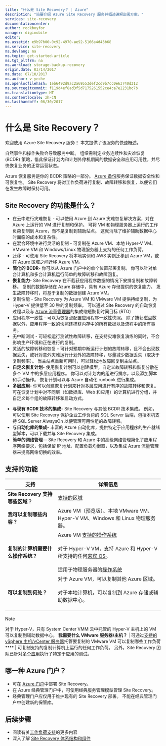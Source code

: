 ```yaml
---
title: "什么是 Site Recovery？ | Azure"
description: "简要介绍 Azure Site Recovery 服务并概述讲解部署方案。"
services: site-recovery
documentationcenter: 
author: rockboyfor
manager: digimobile
editor: 
ms.assetid: e9b97b00-0c92-4970-ae92-5166a4d43b68
ms.service: site-recovery
ms.devlang: na
ms.topic: get-started-article
ms.tgt_pltfrm: na
ms.workload: storage-backup-recovery
origin.date: 03/14/2017
ms.date: 07/10/2017
ms.author: v-yeche
ms.openlocfilehash: 1eb6492d9ac2a69553def2cd9b7cc0e63740d312
ms.sourcegitcommit: f119d4ef8ad3f5d7175261552ce4ca7e2231bc7b
ms.translationtype: HT
ms.contentlocale: zh-CN
ms.lasthandoff: 06/30/2017
---
```

# 什么是 Site Recovery？
<a id="what-is-site-recovery" class="xliff"></a>

欢迎使用 Azure Site Recovery 服务！ 本文提供了该服务的快速概述。

自然事件和操作失败会导致服务中断。 组织需制定业务连续性和灾难恢复 (BCDR) 策略，借此保证计划内和计划外停机期间的数据安全和应用可用性，并尽快恢复业务的正常运营状态。

Azure 恢复服务是你的 BCDR 策略的一部分。 [Azure 备份](https://www.azure.cn/home/features/back-up/)服务保证数据安全性和可恢复性。 Site Recovery 将对工作负荷进行复制、故障转移和恢复，以便它们在发生故障时保持可用。

## Site Recovery 的功能是什么？
<a id="what-does-site-recovery-provide" class="xliff"></a>

- 在云中进行灾难恢复 - 可以使用 Azure 到 Azure 灾难恢复解决方案，对在 Azure 上运行的 VM 进行复制和保护。 可将 VM 和物理服务器上运行的工作负荷复制到 Azure，而不是复制到辅助站点。 这就消除了维护辅助数据中心时面临的成本和复杂性。
- 在混合环境中进行灵活的复制 - 可复制在 Azure VM、本地 Hyper-V VM、VMware VM 和 Windows/Linux 物理服务器上支持的任何工作负荷。
- 迁移 - 可使用 Site Recovery 将本地实例和 AWS 实例迁移到 Azure VM，或在 Azure 区域之间迁移 Azure VM。
- **简化的 BCDR**- 你可以从 Azure 门户中的单个位置部署复制。  你可以针对单台计算机和多台计算机运行简单的故障转移和故障回复。
- **恢复能力**- Site Recovery 在不截获应用程序数据的情况下安排复制和故障转移。 复制的数据存储在 Azure 存储中，具有 Azure 存储提供的恢复能力。 发生故障转移时，将基于复制的数据创建 Azure VM。
- 复制性能 - Site Recovery 为 Azure VM 和 VMware VM 提供持续复制，为 Hyper-V 提供低至 30 秒的复制频率。 可以通过 Site Recovery 的自动恢复过程以及与 [Azure 流量管理器](https://azure.microsoft.com/blog/reduce-rto-by-using-azure-traffic-manager-with-azure-site-recovery/)的集成缩短恢复时间目标 (RTO)
- 应用程序一致性 - 可以为恢复点配置应用程序一致性快照。 除了捕获磁盘数据以外，应用程序一致的快照还捕获内存中的所有数据以及流程中的所有事务。
- 无中断测试 - 可轻松运行测试性故障转移，在支持灾难恢复演练的同时，不会影响生产环境和正在进行的复制。
- 灵活的故障转移和恢复 - 可针对预期中断运行计划的故障转移，且不会出现数据丢失，或针对意外灾难运行计划外的故障转移，尽量减少数据丢失（取决于复制频率）。 当主站点重新可用时，可以轻松地故障回复到主站点。
- **自定义恢复计划**- 使用恢复计划可以创建模型，自定义故障转移和恢复分散在多个 VM 中的多层应用程序。 你可以对计划内的组进行排序，以及添加脚本和手动操作。 恢复计划可以与 Azure 自动化 runbook 进行集成。
- **多层应用**- 你可以创建恢复计划来针对多层应用进行有序的故障转移和恢复。 可在恢复计划中对不同层（如数据库、Web 和应用）的计算机进行分组，并自定义每个组的故障转移和启动方式。
* **与现有 BCDR 技术的集成**- Site Recovery 与其他 BCDR 技术集成。 例如，可以使用 Site Recovery 保护企业工作负荷的 SQL Server 后端，包括本机支持 SQL Server AlwaysOn 以便管理可用性组的故障转移。
* **与自动化库的集成**- 丰富的 Azure 自动化库，提供特定于应用程序的生产就绪型脚本，可以下载并与 Site Recovery 集成。
* **简单的网络管理**— Site Recovery 和 Azure 中的高级网络管理简化了应用程序网络要求，包括保留 IP 地址、配置负载均衡器，以及集成 Azure 流量管理器来提高网络切换的效率。

## 支持的功能
<a id="whats-supported" class="xliff"></a>

**支持** | **详细信息**
--- | ---
**Site Recovery 支持哪些区域？** | [支持的区域](https://www.azure.cn/support/service-dashboard/) |
**我可以复制哪些内容？** | Azure VM（预览版）、本地 VMware VM、Hyper-V VM、Windows 和 Linux 物理服务器。
**复制的计算机需要什么操作系统？** | Azure VM [支持的操作系统](site-recovery-support-matrix-azure-to-azure.md#support-for-replicated-machine-os-versions)<br/><br/> 对于 Hyper-V VM，支持 Azure 和 Hyper-V 所支持的任何[来宾 OS](https://technet.microsoft.com/zh-cn/windows-server-docs/compute/hyper-v/supported-windows-guest-operating-systems-for-hyper-v-on-windows)。<br/><br/> 适用于物理服务器的[操作系统](site-recovery-support-matrix-to-azure.md#support-for-replicated-machine-os-versions)
**可以复制到何处？** | 对于 Azure VM，可以复制其他 Azure 区域。 <br></br> 对于本地计算机，可以复制到 Azure 存储或辅助数据中心。<br/><br/> 
>[!NOTE]
>
> 对于 Hyper-V，只有 System Center VMM 云中托管的 Hyper-V 主机上的 VM 可以复制到辅助数据中心。
**我需要什么 VMware 服务器/主机？** | 可通过[支持的 vSphere 主机/vCenter 服务器](site-recovery-support-matrix-to-azure.md#support-for-datacenter-management-servers)托管要复制的 VMware VM
可以复制哪些工作负荷**** | 可复制支持的复制计算机上运行的任何工作负荷。 另外，Site Recovery 团队已针对[多个应用](site-recovery-workload.md#workload-summary)执行了特定于应用的测试。

## 哪一种 Azure 门户？
<a id="which-azure-portal" class="xliff"></a>

* 可在 [Azure 门户](https://portal.azure.cn)中部署 Site Recovery。
* 在 Azure 经典管理门户中，可使用经典服务管理模型管理 Site Recovery。
* 经典管理门户应仅用于维护现有的 Site Recovery 部署。 不能在经典管理门户中创建新的保管库。

## 后续步骤
<a id="next-steps" class="xliff"></a>
<!-- Not Available site-recovery-azure-to-azure.md -->
* 阅读有关[工作负荷支持](site-recovery-workload.md)的更多内容
* 深入了解 [Site Recovery 体系结构和组件](site-recovery-components.md)